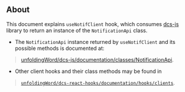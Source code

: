 <!-- title: Notification -->

## About

This document explains `useNotifClient` hook, which consumes [dcs-js](https://github.com/unfoldingWord/dcs-js) library to return an instance of the `NotificationApi` class.

* The `NotificationApi` instance returned by `useNotifClient` and its possible methods is documented at:

> [unfoldingWord/dcs-js/documentation/classes/NotificationApi](https://github.com/unfoldingWord/dcs-js/blob/master/documentation/classes/NotificationApi.md).

* Other client hooks and their class methods may be found in

> [`unfoldingWord/dcs-react-hooks/documentation/hooks/clients`](/#/Hooks/Clients).
